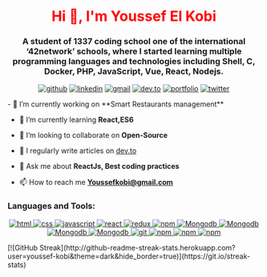<h1 align="center" style="color: red" >Hi 👋, I'm Youssef El Kobi</h1>
<h3 align="center">A student of 1337 coding school one of the international ‘42network’ schools, where I started learning multiple programming languages and technologies including Shell, C, Docker, PHP, JavaScript, Vue, React, Nodejs.</h3>

<p dir="auto" align="center">
    <a href="https://github.com/Youssef-kobi"><img src="https://camo.githubusercontent.com/503ebdcea35758fab52b522b6286fc3665be9ac371a3275cd79ee047a8b45627/68747470733a2f2f696d672e736869656c64732e696f2f62616467652f4769744875622d3030303030303f7374796c653d666f722d7468652d6261646765266c6f676f3d476974487562266c6f676f436f6c6f723d7768697465" alt="github" data-canonical-src="https://img.shields.io/badge/GitHub-000000?style=for-the-badge&amp;logo=GitHub&amp;logoColor=white" style="max-width: 100%;"></a> <a href="https://www.linkedin.com/in/youssef-el-kobi-7b5010211" rel="nofollow"><img src="https://camo.githubusercontent.com/269037ff67eb4a9774f2f9462aca436e5a09e80ccf6991702ccfd37eb773f8a4/68747470733a2f2f696d672e736869656c64732e696f2f62616467652f4c696e6b6564696e2d3065373661383f7374796c653d666f722d7468652d6261646765266c6f676f3d4c696e6b6564696e266c6f676f436f6c6f723d7768697465" alt="linkedin" data-canonical-src="https://img.shields.io/badge/Linkedin-0e76a8?style=for-the-badge&amp;logo=Linkedin&amp;logoColor=white" style="max-width: 100%;"></a> <a href="mailto:youssefkobi@gmail.com"><img src="https://camo.githubusercontent.com/ea8fe6f5315428a5d9f88080c26968425b7f69860d897aa58078f50d9bfb033b/68747470733a2f2f696d672e736869656c64732e696f2f62616467652f476d61696c2d6666303030303f7374796c653d666f722d7468652d6261646765266c6f676f3d476d61696c266c6f676f436f6c6f723d7768697465" alt="gmail" data-canonical-src="https://img.shields.io/badge/Gmail-ff0000?style=for-the-badge&amp;logo=Gmail&amp;logoColor=white" style="max-width: 100%;"></a> <a href="https://dev.to/youssefkobi" rel="nofollow"><img src="https://camo.githubusercontent.com/2260d096940ea9244c51ac47a7079d4b9d1e60c7df7da17e7df7806b73193865/68747470733a2f2f696d672e736869656c64732e696f2f62616467652f4465762e746f2d3030303030303f7374796c653d666f722d7468652d6261646765266c6f676f3d4465762e746f266c6f676f436f6c6f723d7768697465" alt="dev.to" data-canonical-src="https://img.shields.io/badge/Dev.to-000000?style=for-the-badge&amp;logo=Dev.to&amp;logoColor=white" style="max-width: 100%;"></a> <a href="https://vercel.app/" rel="nofollow"><img src="https://camo.githubusercontent.com/11ebe63f854a19e9867bac1827ab118590ceb215581e4d4f29776278d089b76b/68747470733a2f2f696d672e736869656c64732e696f2f62616467652f506f7274666f6c696f2d3464316137663f7374796c653d666f722d7468652d6261646765266c6f676f3d506f7274666f6c696f266c6f676f436f6c6f723d7768697465" alt="portfolio" data-canonical-src="https://img.shields.io/badge/Portfolio-4d1a7f?style=for-the-badge&amp;logo=Portfolio&amp;logoColor=white" style="max-width: 100%;"></a> <a href="https://twitter.com/YoussefElKobi" rel="nofollow"><img src="https://camo.githubusercontent.com/d4a206297cb79f1e660b8c739f0922b9e9ed6172e97f1aedf5c17d320f46afa5/68747470733a2f2f696d672e736869656c64732e696f2f62616467652f547769747465722d3144413146323f7374796c653d666f722d7468652d6261646765266c6f676f3d54776974746572266c6f676f436f6c6f723d7768697465" alt="twitter" data-canonical-src="https://img.shields.io/badge/Twitter-1DA1F2?style=for-the-badge&amp;logo=Twitter&amp;logoColor=white" style="max-width: 100%;"></a></p>
- 🔭 I’m currently working on **Smart Restaurants management**

- 🌱 I’m currently learning **React,ES6**

- 👯 I’m looking to collaborate on **Open-Source**

- 📝 I regularly write articles on [dev.to](dev.to)

- 💬 Ask me about **ReactJs, Best coding practices**

- 📫 How to reach me **Youssefkobi@gmail.com**

<h3 align="left">Languages and Tools:</h3>
<p dir="auto" align="center">
    <a target="_blank" rel="noopener noreferrer nofollow" href="https://camo.githubusercontent.com/18fdfe68e14045b5a8b154d5d1a4a1e7d505664ec9399268d174fa05569a2519/68747470733a2f2f696d672e736869656c64732e696f2f62616467652f48746d6c2d7265643f7374796c653d666f722d7468652d6261646765266c6f676f3d48746d6c35266c6f676f436f6c6f723d7768697465"><img src="https://camo.githubusercontent.com/18fdfe68e14045b5a8b154d5d1a4a1e7d505664ec9399268d174fa05569a2519/68747470733a2f2f696d672e736869656c64732e696f2f62616467652f48746d6c2d7265643f7374796c653d666f722d7468652d6261646765266c6f676f3d48746d6c35266c6f676f436f6c6f723d7768697465" alt="html" data-canonical-src="https://img.shields.io/badge/Html-red?style=for-the-badge&amp;logo=Html5&amp;logoColor=white" style="max-width: 100%;">
    </a>
    <a target="_blank" rel="noopener noreferrer nofollow" href="https://camo.githubusercontent.com/b68c4095ed197fa875706c8fb5f70131a112cd62be1018c41cf153eb627cd6dc/68747470733a2f2f696d672e736869656c64732e696f2f62616467652f4373732d626c75653f7374796c653d666f722d7468652d6261646765266c6f676f3d43737333266c6f676f436f6c6f723d7768697465"><img src="https://camo.githubusercontent.com/b68c4095ed197fa875706c8fb5f70131a112cd62be1018c41cf153eb627cd6dc/68747470733a2f2f696d672e736869656c64732e696f2f62616467652f4373732d626c75653f7374796c653d666f722d7468652d6261646765266c6f676f3d43737333266c6f676f436f6c6f723d7768697465" alt="css" data-canonical-src="https://img.shields.io/badge/Css-blue?style=for-the-badge&amp;logo=Css3&amp;logoColor=white" style="max-width: 100%;">
    </a>
    <a target="_blank" rel="noopener noreferrer nofollow" href="https://camo.githubusercontent.com/7c69ef6dbda142ac96462724bb207a2c335b8bc9845fe14130d7ba4336f8fe7d/68747470733a2f2f696d672e736869656c64732e696f2f62616467652f4a6176617363726970742d79656c6c6f773f7374796c653d666f722d7468652d6261646765266c6f676f3d4a617661736372697074266c6f676f436f6c6f723d626c61636b"><img src="https://camo.githubusercontent.com/7c69ef6dbda142ac96462724bb207a2c335b8bc9845fe14130d7ba4336f8fe7d/68747470733a2f2f696d672e736869656c64732e696f2f62616467652f4a6176617363726970742d79656c6c6f773f7374796c653d666f722d7468652d6261646765266c6f676f3d4a617661736372697074266c6f676f436f6c6f723d626c61636b" alt="javascript" data-canonical-src="https://img.shields.io/badge/Javascript-yellow?style=for-the-badge&amp;logo=Javascript&amp;logoColor=black" style="max-width: 100%;">
    </a>
    <a target="_blank" rel="noopener noreferrer nofollow" href="https://camo.githubusercontent.com/a89d5992a1885a1fe4e73a0f2fb087a3286acd489f2b6f5dd6382319396ebe0d/68747470733a2f2f696d672e736869656c64732e696f2f62616467652f52656163742d626c75653f7374796c653d666f722d7468652d6261646765266c6f676f3d5265616374266c6f676f436f6c6f723d7768697465"><img src="https://camo.githubusercontent.com/a89d5992a1885a1fe4e73a0f2fb087a3286acd489f2b6f5dd6382319396ebe0d/68747470733a2f2f696d672e736869656c64732e696f2f62616467652f52656163742d626c75653f7374796c653d666f722d7468652d6261646765266c6f676f3d5265616374266c6f676f436f6c6f723d7768697465" alt="react" data-canonical-src="https://img.shields.io/badge/React-blue?style=for-the-badge&amp;logo=React&amp;logoColor=white" style="max-width: 100%;">
    </a>
    <a target="_blank" rel="noopener noreferrer nofollow" href="https://camo.githubusercontent.com/566c8875a5c41f25e5597d5631e82410f318aa9bb1bf6fa505d6c13c4777f117/68747470733a2f2f696d672e736869656c64732e696f2f62616467652f52656475782d707572706c653f7374796c653d666f722d7468652d6261646765266c6f676f3d5265647578266c6f676f436f6c6f723d7768697465"><img src="https://camo.githubusercontent.com/566c8875a5c41f25e5597d5631e82410f318aa9bb1bf6fa505d6c13c4777f117/68747470733a2f2f696d672e736869656c64732e696f2f62616467652f52656475782d707572706c653f7374796c653d666f722d7468652d6261646765266c6f676f3d5265647578266c6f676f436f6c6f723d7768697465" alt="redux" data-canonical-src="https://img.shields.io/badge/Redux-purple?style=for-the-badge&amp;logo=Redux&amp;logoColor=white" style="max-width: 100%;">
    </a>
         <a target="_blank" rel="noopener noreferrer nofollow" href="https://img.shields.io/badge/materialUI-007fff?style=for-the-badge&logo=mui&logoColor=white"><img src="https://img.shields.io/badge/materialUI-007fff?style=for-the-badge&logo=mui&logoColor=white" alt="npm" data-canonical-src="https://img.shields.io/badge/materialUI-007fff?style=for-the-badge&logo=mui&logoColor=white" style="max-width: 100%;">
    </a>
    <a target="_blank" rel="noopener noreferrer nofollow" href="https://img.shields.io/badge/Tailwind-0b1120?style=for-the-badge&logo=tailwindcss&logoColor=white"><img src="https://img.shields.io/badge/Tailwind-0b1120?style=for-the-badge&logo=tailwindcss&logoColor=white" alt="Mongodb" data-canonical-src="https://img.shields.io/badge/Tailwind-0b1120?style=for-the-badge&logo=tailwindcss&logoColor=white" style="max-width: 100%;">
    </a>
    <a target="_blank" rel="noopener noreferrer nofollow" href="https://img.shields.io/badge/vue-42b883?style=for-the-badge&logo=vue.js&logoColor=white"><img src="https://img.shields.io/badge/vue-42b883?style=for-the-badge&logo=vue.js&logoColor=white" alt="Mongodb" data-canonical-src="https://img.shields.io/badge/vue-42b883?style=for-the-badge&logo=vue.js&logoColor=white" style="max-width: 100%;">
    </a>
      <a target="_blank" rel="noopener noreferrer nofollow" href="https://img.shields.io/badge/node-70a861?style=for-the-badge&logo=node.Js&logoColor=white"><img src="https://img.shields.io/badge/node-70a861?style=for-the-badge&logo=node.Js&logoColor=white" alt="Mongodb" data-canonical-src="https://img.shields.io/badge/node-70a861?style=for-the-badge&logo=node.Js&logoColor=white" style="max-width: 100%;">
    </a>
    <a target="_blank" rel="noopener noreferrer nofollow" href="https://img.shields.io/badge/mongodb-439934?style=for-the-badge&logo=mongodb&logoColor=white"><img src="https://img.shields.io/badge/mongodb-439934?style=for-the-badge&logo=mongodb&logoColor=white" alt="Mongodb" data-canonical-src="https://img.shields.io/badge/mongodb-439934?style=for-the-badge&logo=mongodb&logoColor=white" style="max-width: 100%;">
    </a>
        <a target="_blank" rel="noopener noreferrer nofollow" href="https://camo.githubusercontent.com/b003bacfca02d3dba9d9d809813d4cb9cde966230e3a7a95b59ebe55cf56bbca/68747470733a2f2f696d672e736869656c64732e696f2f62616467652f4769742d7265643f7374796c653d666f722d7468652d6261646765266c6f676f3d476974266c6f676f436f6c6f723d7768697465"><img src="https://camo.githubusercontent.com/b003bacfca02d3dba9d9d809813d4cb9cde966230e3a7a95b59ebe55cf56bbca/68747470733a2f2f696d672e736869656c64732e696f2f62616467652f4769742d7265643f7374796c653d666f722d7468652d6261646765266c6f676f3d476974266c6f676f436f6c6f723d7768697465" alt="git" data-canonical-src="https://img.shields.io/badge/Git-red?style=for-the-badge&amp;logo=Git&amp;logoColor=white" style="max-width: 100%;">
    </a>
    <a target="_blank" rel="noopener noreferrer nofollow" href="https://camo.githubusercontent.com/2f350ffe9ec0d194ce1358c13665192de1a0eca41d701e1dccb8d464cadd4132/68747470733a2f2f696d672e736869656c64732e696f2f62616467652f4e706d2d7265643f7374796c653d666f722d7468652d6261646765266c6f676f3d4e706d266c6f676f436f6c6f723d7768697465"><img src="https://camo.githubusercontent.com/2f350ffe9ec0d194ce1358c13665192de1a0eca41d701e1dccb8d464cadd4132/68747470733a2f2f696d672e736869656c64732e696f2f62616467652f4e706d2d7265643f7374796c653d666f722d7468652d6261646765266c6f676f3d4e706d266c6f676f436f6c6f723d7768697465" alt="npm" data-canonical-src="https://img.shields.io/badge/Npm-red?style=for-the-badge&amp;logo=Npm&amp;logoColor=white" style="max-width: 100%;">
    </a>
      <a target="_blank" rel="noopener noreferrer nofollow" href="https://img.shields.io/badge/firebase-ffcb2f?style=for-the-badge&logo=firebase&logoColor=white"><img src="https://img.shields.io/badge/firebase-ffcb2f?style=for-the-badge&logo=firebase&logoColor=white" alt="npm" data-canonical-src="https://img.shields.io/badge/firebase-ffcb2f?style=for-the-badge&logo=firebase&logoColor=white" style="max-width: 100%;">
    </a>
    <a target="_blank" rel="noopener noreferrer nofollow" href="https://img.shields.io/badge/docker-003f8c?style=for-the-badge&logo=docker&logoColor=white"><img src="https://img.shields.io/badge/docker-003f8c?style=for-the-badge&logo=docker&logoColor=white" alt="npm" data-canonical-src="https://img.shields.io/badge/docker-003f8c?style=for-the-badge&logo=docker&logoColor=white" style="max-width: 100%;">
    </a>
</p>
[![GitHub Streak](http://github-readme-streak-stats.herokuapp.com?user=youssef-kobi&theme=dark&hide_border=true)](https://git.io/streak-stats)

